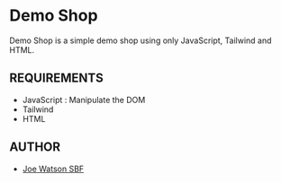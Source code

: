 # Demo Shop

Demo Shop is a simple demo shop using only JavaScript, Tailwind and HTML.

## REQUIREMENTS

- JavaScript : Manipulate the DOM
- Tailwind
- HTML


## AUTHOR

- [Joe Watson SBF]("https://joedev.vakaks.com/")

